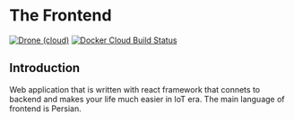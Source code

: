 # The Frontend
[![Drone (cloud)](https://img.shields.io/drone/build/I1820/frontend.svg?style=flat-square)](https://cloud.drone.io/I1820/frontend)
[![Docker Cloud Build Status](https://img.shields.io/docker/cloud/build/i1820/frontend.svg?style=flat-square)](https://hub.docker.com/r/i1820/frontend)

## Introduction
Web application that is written with react framework that connets to backend and makes your life much easier in IoT era.
The main language of frontend is Persian.
